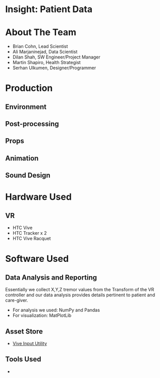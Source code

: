 # Insight: Patient Data

# About The Team
- Brian Cohn, Lead Scientist
- Ali Marjaninejad, Data Scientist
- Dilan Shah, SW Engineer/Project Manager
- Martin Shapiro, Health Strategist 
- Serhan Ulkumen, Designer/Programmer
    
# Production

## Environment


## Post-processing

## Props

## Animation

## Sound Design

# Hardware Used
## VR
- HTC Vive
- HTC Tracker x 2
- HTC Vive Racquet
# Software Used

## Data Analysis and Reporting
Essentially we collect X,Y,Z tremor values from the Transform of the VR controller and our data analysis
provides details pertinent to patient and care-giver.  
- For analysis we used: NumPy and Pandas 
- For visualization: MatPlotLib

## Asset Store
- [Vive Input Utility](https://assetstore.unity.com/packages/tools/integration/vive-input-utility-64219)

## Tools Used
-
